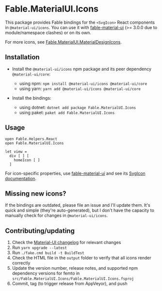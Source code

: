 # Fable.MaterialUI.Icons

This package provides Fable bindings for the `<SvgIcon>` React components in `@material-ui/icons`. You can use it with [fable-material-ui](https://github.com/mvsmal/fable-material-ui) (>= 3.0.0 due to module/namespace clashes) or on its own.

For more icons, see [Fable.MaterialUI.MaterialDesignIcons](https://github.com/cmeeren/Fable.MaterialUI.MaterialDesignIcons).

## Installation

* Install the `@material-ui/icons` npm package and its peer dependency `@material-ui/core`:
  * using npm: `npm install @material-ui/icons @material-ui/core`
  * using yarn: `yarn add @material-ui/icons @material-ui/core`

* Install the bindings:
  * using dotnet: `dotnet add package Fable.MaterialUI.Icons`
  * using paket: `paket add Fable.MaterialUI.Icons`

## Usage

```f#
open Fable.Helpers.React
open Fable.MaterialUI.Icons

let view =
  div [ ] [
    homeIcon [ ]
  ]
```

For icon-specific properties, use [fable-material-ui](https://github.com/mvsmal/fable-material-ui) and see its [SvgIcon documentation](https://mvsmal.github.io/fable-material-ui/#/api/svg-icon).

## Missing new icons?

If the bindings are outdated, please file an issue and I'll update them. It's quick and simple (they're auto-generated), but I don't have the capacity to manually check for changes in `@material-ui/icons`.

## Contributing/updating

1. Check the [Material-UI changelog](https://github.com/mui-org/material-ui/blob/master/CHANGELOG.md) for relevant changes
2. Run `yarn upgrade --latest`
3. Run `./fake.cmd build -t BuildTest`
4. Check the HTML file in the `output` folder to verify that all icons render correctly
5. Update the version number, release notes, and supported npm dependency versions for femto in `src/Fable.MaterialUI.Icons/Fable.MaterialUI.Icons.fsproj`
6. Commit, tag (to trigger release from AppVeyor), and push
